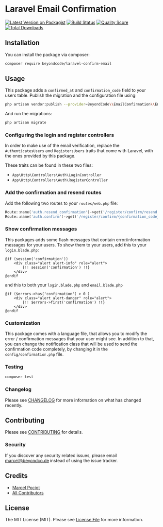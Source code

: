 # Laravel Email Confirmation

[![Latest Version on Packagist](https://img.shields.io/packagist/v/beyondcode/laravel-confirm-email.svg?style=flat-square)](https://packagist.org/packages/beyondcode/laravel-confirm-email)
[![Build Status](https://img.shields.io/travis/beyondcode/laravel-confirm-email/master.svg?style=flat-square)](https://travis-ci.org/beyondcode/laravel-confirm-email)
[![Quality Score](https://img.shields.io/scrutinizer/g/beyondcode/laravel-confirm-email.svg?style=flat-square)](https://scrutinizer-ci.com/g/beyondcode/laravel-confirm-email)
[![Total Downloads](https://img.shields.io/packagist/dt/beyondcode/laravel-confirm-email.svg?style=flat-square)](https://packagist.org/packages/beyondcode/laravel-confirm-email)


## Installation

You can install the package via composer:

```bash
composer require beyondcode/laravel-confirm-email
```

## Usage

This package adds a `confirmed_at` and `confirmation_code` field to your users table.
Publish the migration and the configuration file using 

```bash
php artisan vendor:publish --provider=BeyondCode\\EmailConfirmation\\EmailConfirmationServiceProvider
```

And run the migrations:

```bash
php artisan migrate
```

### Configuring the login and register controllers
In order to make use of the email verification, replace the `AuthenticatesUsers` and `RegistersUsers` traits that
come with Laravel, with the ones provided by this package.

These traits can be found in these two files:

- `App\Http\Controllers\Auth\LoginController`
- `App\Http\Controllers\Auth\RegisterController`

### Add the confirmation and resend routes

Add the following two routes to your `routes/web.php` file:

```php
Route::name('auth.resend_confirmation')->get('/register/confirm/resend', 'Auth\RegisterController@resendConfirmation');
Route::name('auth.confirm')->get('/register/confirm/{confirmation_code}', 'Auth\RegisterController@confirm');
```

### Show confirmation messages

This packages adds some flash messages that contain error/information messages for your users. 
To show them to your users, add this to your `login.blade.php`:

```blade
@if (session('confirmation'))
    <div class="alert alert-info" role="alert">
        {!! session('confirmation') !!}
    </div>
@endif
```
and this to both your `login.blade.php` and `email.blade.php`
```blade
@if ($errors->has('confirmation') > 0 )
    <div class="alert alert-danger" role="alert">
        {!! $errors->first('confirmation') !!}
    </div>
@endif
```

### Customization
This package comes with a language file, that allows you to modify the error / confirmation messages that your user
might see. In addition to that, you can change the notification class that will be used to send the confirmation code
completely, by changing it in the `config/confirmation.php` file.

### Testing

``` bash
composer test
```

### Changelog

Please see [CHANGELOG](CHANGELOG.md) for more information on what has changed recently.

## Contributing

Please see [CONTRIBUTING](CONTRIBUTING.md) for details.

### Security

If you discover any security related issues, please email marcel@beyondco.de instead of using the issue tracker.

## Credits

- [Marcel Pociot](https://github.com/mpociot)
- [All Contributors](../../contributors)

## License

The MIT License (MIT). Please see [License File](LICENSE.md) for more information.
